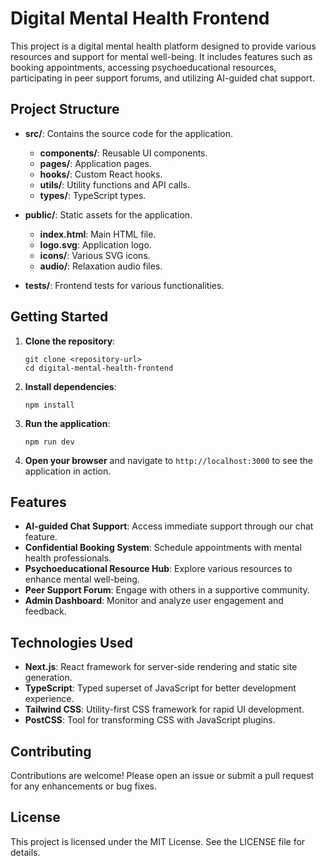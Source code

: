 # Digital Mental Health Frontend

This project is a digital mental health platform designed to provide various resources and support for mental well-being. It includes features such as booking appointments, accessing psychoeducational resources, participating in peer support forums, and utilizing AI-guided chat support.

## Project Structure

- **src/**: Contains the source code for the application.
  - **components/**: Reusable UI components.
  - **pages/**: Application pages.
  - **hooks/**: Custom React hooks.
  - **utils/**: Utility functions and API calls.
  - **types/**: TypeScript types.

- **public/**: Static assets for the application.
  - **index.html**: Main HTML file.
  - **logo.svg**: Application logo.
  - **icons/**: Various SVG icons.
  - **audio/**: Relaxation audio files.

- **tests/**: Frontend tests for various functionalities.

## Getting Started

1. **Clone the repository**:
   ```
   git clone <repository-url>
   cd digital-mental-health-frontend
   ```

2. **Install dependencies**:
   ```
   npm install
   ```

3. **Run the application**:
   ```
   npm run dev
   ```

4. **Open your browser** and navigate to `http://localhost:3000` to see the application in action.

## Features

- **AI-guided Chat Support**: Access immediate support through our chat feature.
- **Confidential Booking System**: Schedule appointments with mental health professionals.
- **Psychoeducational Resource Hub**: Explore various resources to enhance mental well-being.
- **Peer Support Forum**: Engage with others in a supportive community.
- **Admin Dashboard**: Monitor and analyze user engagement and feedback.

## Technologies Used

- **Next.js**: React framework for server-side rendering and static site generation.
- **TypeScript**: Typed superset of JavaScript for better development experience.
- **Tailwind CSS**: Utility-first CSS framework for rapid UI development.
- **PostCSS**: Tool for transforming CSS with JavaScript plugins.

## Contributing

Contributions are welcome! Please open an issue or submit a pull request for any enhancements or bug fixes.

## License

This project is licensed under the MIT License. See the LICENSE file for details.